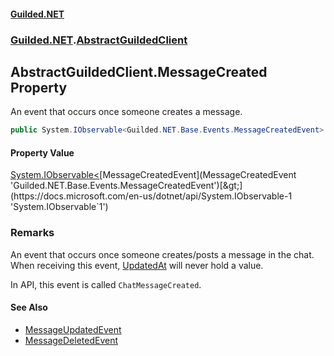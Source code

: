 
#### [Guilded.NET](Guilded_NET 'Guilded_NET')
### [Guilded.NET](Guilded_NET#Guilded_NET 'Guilded.NET').[AbstractGuildedClient](AbstractGuildedClient 'Guilded.NET.AbstractGuildedClient')
## AbstractGuildedClient.MessageCreated Property
An event that occurs once someone creates a message.  
```csharp
public System.IObservable<Guilded.NET.Base.Events.MessageCreatedEvent> MessageCreated { get; }
```

#### Property Value
[System.IObservable&lt;](https://docs.microsoft.com/en-us/dotnet/api/System.IObservable-1 'System.IObservable`1')[MessageCreatedEvent](MessageCreatedEvent 'Guilded.NET.Base.Events.MessageCreatedEvent')[&gt;](https://docs.microsoft.com/en-us/dotnet/api/System.IObservable-1 'System.IObservable`1')
### Remarks
An event that occurs once someone creates/posts a message in the chat. When receiving this event, [UpdatedAt](Message_UpdatedAt 'Guilded.NET.Base.Content.Message.UpdatedAt') will never hold a value.



In API, this event is called `ChatMessageCreated`.

#### See Also
- [MessageUpdatedEvent](MessageUpdatedEvent 'Guilded.NET.Base.Events.MessageUpdatedEvent')
- [MessageDeletedEvent](MessageDeletedEvent 'Guilded.NET.Base.Events.MessageDeletedEvent')
